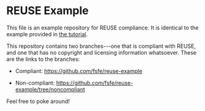<!--
SPDX-FileCopyrightText: 2019 Jane Doe <jane@example.com>

SPDX-License-Identifier: GPL-3.0-or-later
-->

# REUSE Example

This file is an example repository for REUSE compliance.  It is identical to
the example provided in [the tutorial](https://reuse.software/tutorial).

This repository contains two branches---one that is compliant with REUSE, and
one that has no copyright and licensing information whatsoever.  These are the
links to the branches:

- Compliant: <https://github.com/fsfe/reuse-example>

- Non-compliant: <https://github.com/fsfe/reuse-example/tree/noncompliant>

Feel free to poke around!
